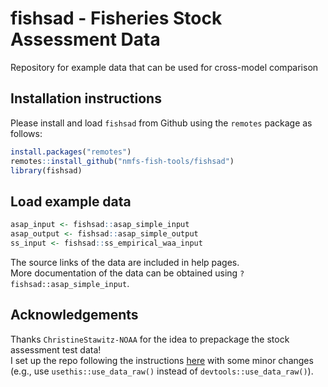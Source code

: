 # fishsad - Fisheries Stock Assessment Data
Repository for example data that can be used for cross-model comparison

## Installation instructions
 
Please install and load `fishsad` from Github using the `remotes` package as follows:

```r
install.packages("remotes")
remotes::install_github("nmfs-fish-tools/fishsad")
library(fishsad)
```

## Load example data
```r
asap_input <- fishsad::asap_simple_input
asap_output <- fishsad::asap_simple_output
ss_input <- fishsad::ss_empirical_waa_input
```
The source links of the data are included in help pages.  
More documentation of the data can be obtained using `?fishsad::asap_simple_input`.

## Acknowledgements

Thanks `ChristineStawitz-NOAA` for the idea to prepackage the stock assessment test data!  
I set up the repo following the instructions [here](https://www.davekleinschmidt.com/r-packages/) with some minor changes (e.g., use `usethis::use_data_raw()` instead of `devtools::use_data_raw()`).


